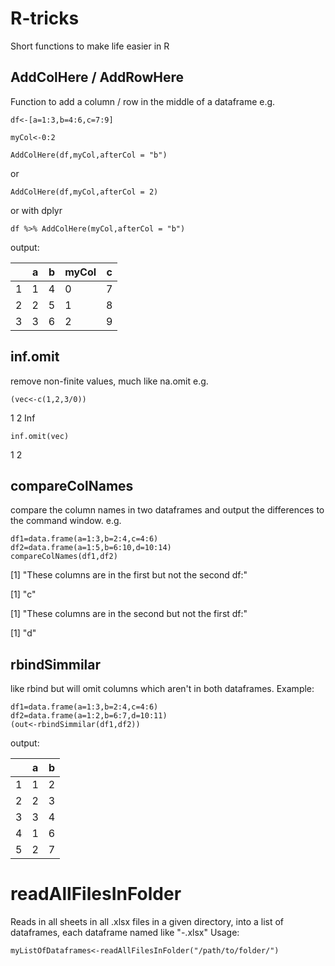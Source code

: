 # R-tricks
Short functions to make life easier in R


## AddColHere / AddRowHere
Function to add a column / row in the middle of a dataframe 
e.g.

`df<-[a=1:3,b=4:6,c=7:9]`

`myCol<-0:2`


`AddColHere(df,myCol,afterCol = "b")`

or

`AddColHere(df,myCol,afterCol = 2)`

or with dplyr

`df %>% AddColHere(myCol,afterCol = "b")`

output:

||  a |b |myCol| c|
|---|---|---|---|---|
|1| 1 |4        | 0 |7|
|2 |2 |5    |    1 |8|
|3 |3 |6      |  2 |9|

## inf.omit
remove non-finite values, much like na.omit
e.g.

`(vec<-c(1,2,3/0))`

1   2 Inf

`inf.omit(vec)`

1 2

## compareColNames
compare the column names in two dataframes and output the differences to the command window.
e.g.

```
df1=data.frame(a=1:3,b=2:4,c=4:6)
df2=data.frame(a=1:5,b=6:10,d=10:14)
compareColNames(df1,df2)
```

[1] "These columns are in the first but not the second df:"

[1] "c"

[1] "These columns are in the second but not the first df:"

[1] "d"


## rbindSimmilar
like rbind but will omit columns which aren't in both dataframes.
Example:
```
df1=data.frame(a=1:3,b=2:4,c=4:6)
df2=data.frame(a=1:2,b=6:7,d=10:11)
(out<-rbindSimmilar(df1,df2))
```

output:

||  a |b |
|---|---|---|
|1| 1 |2 |
|2 |2 |3 |  
|3 |3 |4 | 
|4| 1 |6 |
|5 |2 |7 |  


# readAllFilesInFolder

Reads in all sheets in all .xlsx files in a given directory, into a list of dataframes, each dataframe named like "<Sheet>-<File>.xlsx"
Usage:
```
myListOfDataframes<-readAllFilesInFolder("/path/to/folder/")
```
